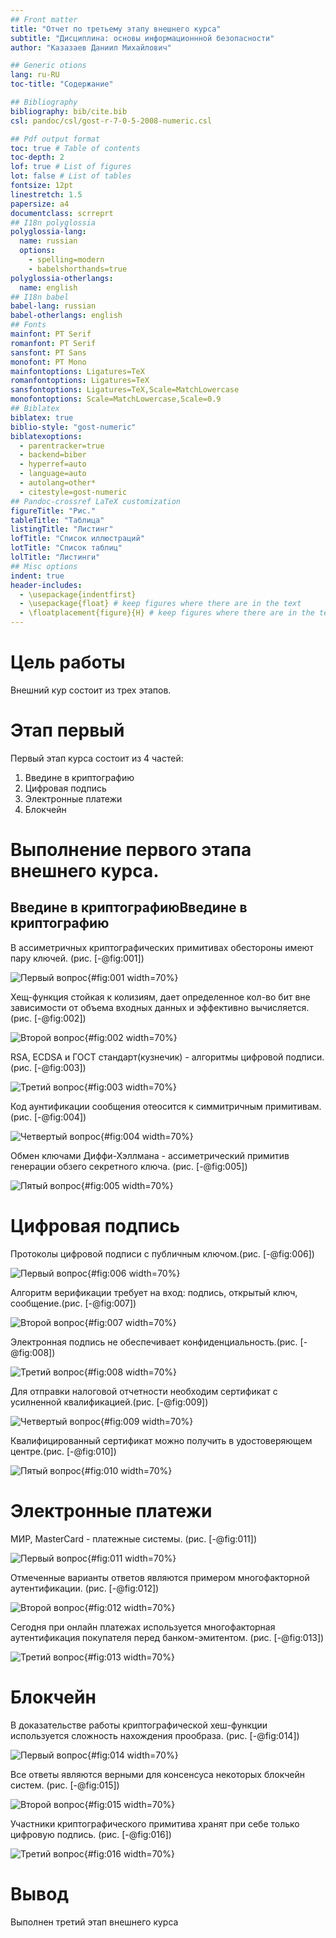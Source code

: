 ```yaml
---
## Front matter
title: "Отчет по третьему этапу внешнего курса"
subtitle: "Дисциплина: основы информационнной безопасности"
author: "Казазаев Даниил Михайлович"

## Generic otions
lang: ru-RU
toc-title: "Содержание"

## Bibliography
bibliography: bib/cite.bib
csl: pandoc/csl/gost-r-7-0-5-2008-numeric.csl

## Pdf output format
toc: true # Table of contents
toc-depth: 2
lof: true # List of figures
lot: false # List of tables
fontsize: 12pt
linestretch: 1.5
papersize: a4
documentclass: scrreprt
## I18n polyglossia
polyglossia-lang:
  name: russian
  options:
	- spelling=modern
	- babelshorthands=true
polyglossia-otherlangs:
  name: english
## I18n babel
babel-lang: russian
babel-otherlangs: english
## Fonts
mainfont: PT Serif
romanfont: PT Serif
sansfont: PT Sans
monofont: PT Mono
mainfontoptions: Ligatures=TeX
romanfontoptions: Ligatures=TeX
sansfontoptions: Ligatures=TeX,Scale=MatchLowercase
monofontoptions: Scale=MatchLowercase,Scale=0.9
## Biblatex
biblatex: true
biblio-style: "gost-numeric"
biblatexoptions:
  - parentracker=true
  - backend=biber
  - hyperref=auto
  - language=auto
  - autolang=other*
  - citestyle=gost-numeric
## Pandoc-crossref LaTeX customization
figureTitle: "Рис."
tableTitle: "Таблица"
listingTitle: "Листинг"
lofTitle: "Список иллюстраций"
lotTitle: "Список таблиц"
lolTitle: "Листинги"
## Misc options
indent: true
header-includes:
  - \usepackage{indentfirst}
  - \usepackage{float} # keep figures where there are in the text
  - \floatplacement{figure}{H} # keep figures where there are in the text
---
```


# Цель работы

Внешний кур состоит из трех этапов.

# Этап первый

Первый этап курса состоит из 4 частей:

1. Введине в криптографию
2. Цифровая подпись
3. Электронные платежи
4. Блокчейн


# Выполнение первого этапа внешнего курса.

## Введине в криптографиюВведине в криптографию

В ассиметричных криптографических примитивах обестороны имеют пару ключей. (рис. [-@fig:001])

![Первый вопрос](image/1.jpg){#fig:001 width=70%}

Хещ-функция стойкая к колизиям, дает определенное кол-во бит вне зависимости от объема входных данных и эффективно вычисляется. (рис. [-@fig:002])

![Второй вопрос](image/2.jpg){#fig:002 width=70%}

RSA, ECDSA и ГОСТ стандарт(кузнечик) - алгоритмы цифровой подписи. (рис. [-@fig:003])

![Третий вопрос](image/3.jpg){#fig:003 width=70%}

Код аунтификации сообщения отеосится к симмитричным примитивам. (рис. [-@fig:004])

![Четвертый вопрос](image/4.jpg){#fig:004 width=70%}

Обмен ключами Диффи-Хэллмана - ассиметрический примитив генерации обзего секретного ключа. (рис. [-@fig:005])

![Пятый вопрос](image/5.jpg){#fig:005 width=70%}

# Цифровая подпись

Протоколы цифровой подписи с публичным ключом.(рис. [-@fig:006])

![Первый вопрос](image/6.jpg){#fig:006 width=70%}

Алгоритм верификации требует на вход: подпись, открытый ключ, сообщение.(рис. [-@fig:007])

![Второй вопрос](image/7.jpg){#fig:007 width=70%}

Электронная подпись не обеспечивает конфиденциальность.(рис. [-@fig:008])

![Третий вопрос](image/8.jpg){#fig:008 width=70%}

Для отправки налоговой отчетности необходим сертификат с усилненной квалификацией.(рис. [-@fig:009])

![Четвертый вопрос](image/9.jpg){#fig:009 width=70%}

Квалифицированный сертификат можно получить в удостоверяющем центре.(рис. [-@fig:010])

![Пятый вопрос](image/10.jpg){#fig:010 width=70%}

# Электронные платежи

МИР, MasterCard - платежные системы. (рис. [-@fig:011])

![Первый вопрос](image/11.jpg){#fig:011 width=70%}

Отмеченные варианты ответов являются примером многофакторной аутентификации. (рис. [-@fig:012])

![Второй вопрос](image/12.jpg){#fig:012 width=70%}

Сегодня при онлайн платежах используется многофакторная аутентификация покупателя перед банком-эмитентом. (рис. [-@fig:013])

![Третий вопрос](image/13.jpg){#fig:013 width=70%}


# Блокчейн

В доказательстве работы криптографической хеш-функции используется сложность нахождения прообраза. (рис. [-@fig:014])

![Первый вопрос](image/14.jpg){#fig:014 width=70%}

Все ответы являются верными для консенсуса некоторых блокчейн систем. (рис. [-@fig:015])

![Второй вопрос](image/15.jpg){#fig:015 width=70%}

Участники криптографического примитива хранят при себе только цифровую подпись. (рис. [-@fig:016])

![Третий вопрос](image/16.jpg){#fig:016 width=70%}

# Вывод

Выполнен третий этап внешнего курса
